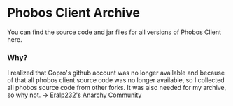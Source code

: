 # Phobos Client Archive
You can find the source code and jar files for all versions of Phobos Client here.
### Why?
I realized that Gopro's github account was no longer available and because of that all phobos client source code was no longer available, so I collected all phobos source code from other forks. It was also needed for my archive, so why not. 
→ [Eralp232's Anarchy Community](https://discord.gg/dNyVgyvsYG)


